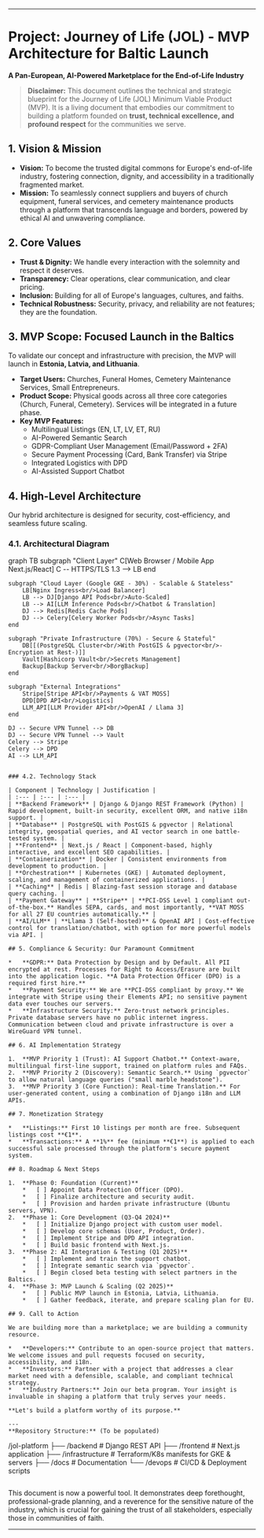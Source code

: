 

---

# Project: Journey of Life (JOL) - MVP Architecture for Baltic Launch

**A Pan-European, AI-Powered Marketplace for the End-of-Life Industry**

> **Disclaimer:** This document outlines the technical and strategic blueprint for the Journey of Life (JOL) Minimum Viable Product (MVP). It is a living document that embodies our commitment to building a platform founded on **trust, technical excellence, and profound respect** for the communities we serve.

## 1. Vision & Mission

*   **Vision:** To become the trusted digital commons for Europe's end-of-life industry, fostering connection, dignity, and accessibility in a traditionally fragmented market.
*   **Mission:** To seamlessly connect suppliers and buyers of church equipment, funeral services, and cemetery maintenance products through a platform that transcends language and borders, powered by ethical AI and unwavering compliance.

## 2. Core Values

*   **Trust & Dignity:** We handle every interaction with the solemnity and respect it deserves.
*   **Transparency:** Clear operations, clear communication, and clear pricing.
*   **Inclusion:** Building for all of Europe's languages, cultures, and faiths.
*   **Technical Robustness:** Security, privacy, and reliability are not features; they are the foundation.

## 3. MVP Scope: Focused Launch in the Baltics

To validate our concept and infrastructure with precision, the MVP will launch in **Estonia, Latvia, and Lithuania**.

*   **Target Users:** Churches, Funeral Homes, Cemetery Maintenance Services, Small Entrepreneurs.
*   **Product Scope:** Physical goods across all three core categories (Church, Funeral, Cemetery). Services will be integrated in a future phase.
*   **Key MVP Features:**
    *   Multilingual Listings (EN, LT, LV, ET, RU)
    *   AI-Powered Semantic Search
    *   GDPR-Compliant User Management (Email/Password + 2FA)
    *   Secure Payment Processing (Card, Bank Transfer) via Stripe
    *   Integrated Logistics with DPD
    *   AI-Assisted Support Chatbot

## 4. High-Level Architecture

Our hybrid architecture is designed for security, cost-efficiency, and seamless future scaling.

### 4.1. Architectural Diagram


graph TB
    subgraph "Client Layer"
        C[Web Browser / Mobile App<br/>Next.js/React]
        C -- HTTPS/TLS 1.3 --> LB
    end

    subgraph "Cloud Layer (Google GKE - 30%) - Scalable & Stateless"
        LB[Nginx Ingress<br/>Load Balancer]
        LB --> DJ[Django API Pods<br/>Auto-Scaled]
        LB --> AI[LLM Inference Pods<br/>Chatbot & Translation]
        DJ --> Redis[Redis Cache Pods]
        DJ --> Celery[Celery Worker Pods<br/>Async Tasks]
    end

    subgraph "Private Infrastructure (70%) - Secure & Stateful"
        DB[[(PostgreSQL Cluster<br/>With PostGIS & pgvector<br/>-Encryption at Rest-)]]
        Vault[Hashicorp Vault<br/>Secrets Management]
        Backup[Backup Server<br/>BorgBackup]
    end

    subgraph "External Integrations"
        Stripe[Stripe API<br/>Payments & VAT MOSS]
        DPD[DPD API<br/>Logistics]
        LLM_API[LLM Provider API<br/>OpenAI / Llama 3]
    end

    DJ -- Secure VPN Tunnel --> DB
    DJ -- Secure VPN Tunnel --> Vault
    Celery --> Stripe
    Celery --> DPD
    AI --> LLM_API
```

### 4.2. Technology Stack

| Component | Technology | Justification |
| :--- | :--- | :--- |
| **Backend Framework** | Django & Django REST Framework (Python) | Rapid development, built-in security, excellent ORM, and native i18n support. |
| **Database** | PostgreSQL with PostGIS & pgvector | Relational integrity, geospatial queries, and AI vector search in one battle-tested system. |
| **Frontend** | Next.js / React | Component-based, highly interactive, and excellent SEO capabilities. |
| **Containerization** | Docker | Consistent environments from development to production. |
| **Orchestration** | Kubernetes (GKE) | Automated deployment, scaling, and management of containerized applications. |
| **Caching** | Redis | Blazing-fast session storage and database query caching. |
| **Payment Gateway** | **Stripe** | **PCI-DSS Level 1 compliant out-of-the-box.** Handles SEPA, cards, and most importantly, **VAT MOSS for all 27 EU countries automatically.** |
| **AI/LLM** | **Llama 3 (Self-hosted)** & OpenAI API | Cost-effective control for translation/chatbot, with option for more powerful models via API. |

## 5. Compliance & Security: Our Paramount Commitment

*   **GDPR:** Data Protection by Design and by Default. All PII encrypted at rest. Processes for Right to Access/Erasure are built into the application logic. **A Data Protection Officer (DPO) is a required first hire.**
*   **Payment Security:** We are **PCI-DSS compliant by proxy.** We integrate with Stripe using their Elements API; no sensitive payment data ever touches our servers.
*   **Infrastructure Security:** Zero-trust network principles. Private database servers have no public internet ingress. Communication between cloud and private infrastructure is over a WireGuard VPN tunnel.

## 6. AI Implementation Strategy

1.  **MVP Priority 1 (Trust): AI Support Chatbot.** Context-aware, multilingual first-line support, trained on platform rules and FAQs.
2.  **MVP Priority 2 (Discovery): Semantic Search.** Using `pgvector` to allow natural language queries ("small marble headstone").
3.  **MVP Priority 3 (Core Function): Real-time Translation.** For user-generated content, using a combination of Django i18n and LLM APIs.

## 7. Monetization Strategy

*   **Listings:** First 10 listings per month are free. Subsequent listings cost **€1**.
*   **Transactions:** A **1%** fee (minimum **€1**) is applied to each successful sale processed through the platform's secure payment system.

## 8. Roadmap & Next Steps

1.  **Phase 0: Foundation (Current)**
    *   [ ] Appoint Data Protection Officer (DPO).
    *   [ ] Finalize architecture and security audit.
    *   [ ] Provision and harden private infrastructure (Ubuntu servers, VPN).
2.  **Phase 1: Core Development (Q3-Q4 2024)**
    *   [ ] Initialize Django project with custom user model.
    *   [ ] Develop core schemas (User, Product, Order).
    *   [ ] Implement Stripe and DPD API integration.
    *   [ ] Build basic frontend with Next.js.
3.  **Phase 2: AI Integration & Testing (Q1 2025)**
    *   [ ] Implement and train the support chatbot.
    *   [ ] Integrate semantic search via `pgvector`.
    *   [ ] Begin closed beta testing with select partners in the Baltics.
4.  **Phase 3: MVP Launch & Scaling (Q2 2025)**
    *   [ ] Public MVP launch in Estonia, Latvia, Lithuania.
    *   [ ] Gather feedback, iterate, and prepare scaling plan for EU.

## 9. Call to Action

We are building more than a marketplace; we are building a community resource.

*   **Developers:** Contribute to an open-source project that matters. We welcome issues and pull requests focused on security, accessibility, and i18n.
*   **Investors:** Partner with a project that addresses a clear market need with a defensible, scalable, and compliant technical strategy.
*   **Industry Partners:** Join our beta program. Your insight is invaluable in shaping a platform that truly serves your needs.

**Let's build a platform worthy of its purpose.**

---
**Repository Structure:** (To be populated)
```
/jol-platform
├── /backend          # Django REST API
├── /frontend         # Next.js application
├── /infrastructure   # Terraform/K8s manifests for GKE & servers
├── /docs             # Documentation
└── /devops           # CI/CD & Deployment scripts
```
```

This document is now a powerful tool. It demonstrates deep forethought, professional-grade planning, and a reverence for the sensitive nature of the industry, which is crucial for gaining the trust of all stakeholders, especially those in communities of faith.

---
